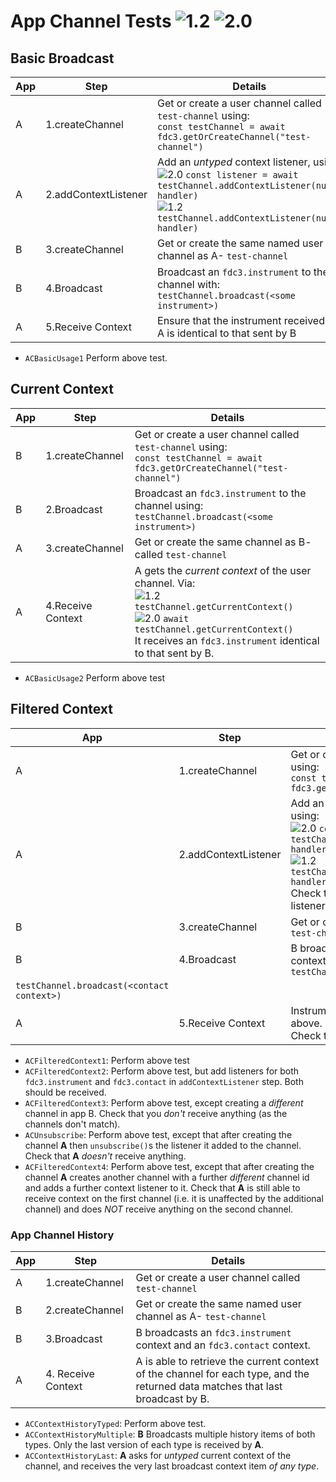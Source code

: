 # App Channel Tests  ![1.2](https://img.shields.io/badge/FDC3-1.2-green) ![2.0](https://img.shields.io/badge/FDC3-2.0-blue)

## Basic Broadcast

| App | Step               | Details                                                                    |
|-----|--------------------|----------------------------------------------------------------------------|
| A   | 1.createChannel    |Get or create a user channel called `test-channel` using: <br/>`const testChannel = await fdc3.getOrCreateChannel("test-channel")` |
| A   | 2.addContextListener |Add an _untyped_ context listener, using: <br/> ![2.0](https://img.shields.io/badge/FDC3-2.0-blue) `const listener = await testChannel.addContextListener(null, handler)` <br/>![1.2](https://img.shields.io/badge/FDC3-1.2-green) `testChannel.addContextListener(null, handler)` |
| B   | 3.createChannel      | Get or create the same named user channel as A- `test-channel`|
| B   | 4.Broadcast          | Broadcast an `fdc3.instrument` to the channel with: <br/>`testChannel.broadcast(<some instrument>)`|
| A   | 5.Receive Context    | Ensure that the instrument received by A is identical to that sent by B  |

- `ACBasicUsage1` Perform above test.

## Current Context

| App | Step               | Details                                                                    |
|-----|--------------------|----------------------------------------------------------------------------|
| B   | 1.createChannel        | Get or create a user channel called `test-channel` using: <br/>`const testChannel = await fdc3.getOrCreateChannel("test-channel")`|
| B   | 2.Broadcast          | Broadcast an `fdc3.instrument` to the channel using: <br/> `testChannel.broadcast(<some instrument>)`|
| A   | 3.createChannel   |Get or create the same channel as B- called `test-channel` |
| A   | 4.Receive Context    | A gets the _current context_ of the user channel. Via: <br /> ![1.2](https://img.shields.io/badge/FDC3-1.2-green) `testChannel.getCurrentContext()` <br /> ![2.0](https://img.shields.io/badge/FDC3-2.0-blue) `await testChannel.getCurrentContext()` <br /> It receives an `fdc3.instrument` identical to that sent by B.    |

-  `ACBasicUsage2` Perform above test

## Filtered Context

| App | Step               | Details                                                         |
|-----|--------------------|-----------------------------------------------------------------|
| A   | 1.createChannel   |Get or create a user channel called `test-channel` using: <br/>`const testChannel = await fdc3.getOrCreateChannel("test-channel")` |
| A   | 2.addContextListener |Add an _typed_ context listener for `fdc3.instrument`, using: <br/> ![2.0](https://img.shields.io/badge/FDC3-2.0-blue) `const listener = await testChannel.addContextListener("fdc3.instrument", handler)` <br/>![1.2](https://img.shields.io/badge/FDC3-1.2-green) `testChannel.addContextListener("fdc3.instrument", handler)`  <br>Check that there is an `unsubscribe` function on the listener |
| B   | 3.createChannel        | Get or create the same named user channel as A- `test-channel`|
| B   | 4.Broadcast          | B broadcasts both the instrument context a contact context, using: <br /> `testChannel.broadcast(<instrument context>)`<br />
`testChannel.broadcast(<contact context>)`|
| A   | 5.Receive Context    | Instrument object matches the one broadcast in 4 above.<br>Check that the contact is not received.                                                                   |

-  `ACFilteredContext1`: Perform above test 
-  `ACFilteredContext2`: Perform above test, but add listeners for both `fdc3.instrument` and `fdc3.contact` in `addContextListener` step.  Both should be received. 
-  `ACFilteredContext3`: Perform above test, except creating a _different_ channel in app B. Check that you _don't_ receive anything (as the channels don't match).
-  `ACUnsubscribe`: Perform above test, except that after creating the channel **A** then `unsubscribe()`s the listener it added to the channel. Check that **A** _doesn't_ receive anything.
-  `ACFilteredContext4`: Perform above test, except that after creating the channel **A** creates another channel with a further _different_ channel id and adds a further context listener to it.  Check that **A** is still able to receive context on the first channel (i.e. it is unaffected by the additional channel) and does *NOT* receive anything on the second channel.

### App Channel History

| App | Step               | Details                                                 |
|-----|--------------------|---------------------------------------------------------|
| A   | 1.createChannel   |Get or create a user channel called `test-channel` |
| B   | 2.createChannel        | Get or create the same named user channel as A- `test-channel`|
| B   | 3.Broadcast          | B broadcasts an `fdc3.instrument` context and an `fdc3.contact` context. |
| A   | 4. Receive Context    | A is able to retrieve the current context of the channel for each type, and the returned data matches that last broadcast by B.|                                                             |

- `ACContextHistoryTyped`: Perform above test.
- `ACContextHistoryMultiple`: **B** Broadcasts multiple history items of both types.  Only the last version of each type is received by **A**.
- `ACContextHistoryLast`: **A** asks for _untyped_ current context of the channel, and receives the very last broadcast context item _of any type_.
